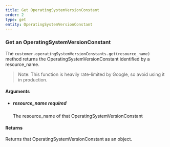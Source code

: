 ```yaml
---
title: Get OperatingSystemVersionConstant 
order: 2
type: get
entity: OperatingSystemVersionConstant 
---
```


### Get an OperatingSystemVersionConstant 

The `customer.operatingSystemVersionConstants.get(resource_name)` method returns the OperatingSystemVersionConstant identified by a resource_name. 

> Note: This function is heavily rate-limited by Google, so avoid using it in production.


#### Arguments

- ##### resource_name *required*
    The resource_name of that OperatingSystemVersionConstant


#### Returns

Returns that OperatingSystemVersionConstant as an object.
